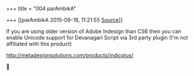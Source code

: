 +++
title = "004 parAmbikA"

+++
[[parAmbikA	2015-09-18, 11:21:55 [Source](https://groups.google.com/g/samskrita/c/hWlx5Lp2Gkc)]]



If you are using older version of Adobe Indesign than CS6 then you can enable Unicode support for Devanagari Script via 3rd party plugin (I'm not affiliated with this product)

<http://metadesignsolutions.com/products/indicplus/>



